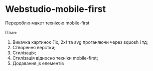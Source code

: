 # Webstudio-mobile-first

Перероблю макет технікою mobile-first

План:

1. Викачка картинок (1х, 2х) та svg проганяючи через squosh і тд;
2. Створення верстки;
3. Стилізація;
4. Стилізація відносно техніки mobile-first;
5. Додавання js елементів
